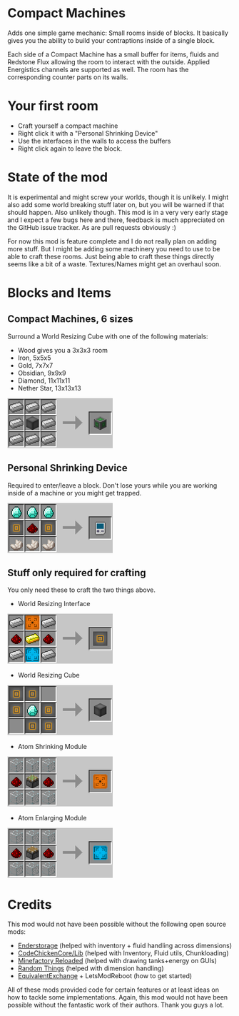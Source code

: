 Compact Machines
================

Adds one simple game mechanic: Small rooms inside of blocks.
It basically gives you the ability to build your contraptions inside of a single block.

Each side of a Compact Machine has a small buffer for items, fluids and Redstone Flux
allowing the room to interact with the outside. Applied Energistics channels are
supported as well. The room has the corresponding counter parts on its walls.


Your first room
===============

* Craft yourself a compact machine
* Right click it with a "Personal Shrinking Device"
* Use the interfaces in the walls to access the buffers
* Right click again to leave the block.


State of the mod
================

It is experimental and might screw your worlds, though it is unlikely. I might also add
some world breaking stuff later on, but you will be warned if that should happen. Also
unlikely though.
This mod is in a very very early stage and I expect a few bugs here and there, feedback is
much appreciated on the GitHub issue tracker. As are pull requests obviously :)

For now this mod is feature complete and I do not really plan on adding more stuff. But I
might be adding some machinery you need to use to be able to craft these rooms. Just being
able to craft these things directly seems like a bit of a waste. Textures/Names might get
an overhaul soon.


Blocks and Items
================

Compact Machines, 6 sizes
--------------------------
Surround a World Resizing Cube with one of the following materials:

* Wood gives you a 3x3x3 room
* Iron, 5x5x5
* Gold, 7x7x7
* Obsidian, 9x9x9
* Diamond, 11x11x11
* Nether Star, 13x13x13

![](/readme-images/compact_machine.png)


Personal Shrinking Device
-------------------------
Required to enter/leave a block. Don't lose yours while you are working inside of a
machine or you might get trapped.

![](/readme-images/personal_shrinking_device.png)


Stuff only required for crafting
--------------------------------
You only need these to craft the two things above.

* World Resizing Interface

![](/readme-images/world_resizing_interface.png)

* World Resizing Cube

![](/readme-images/world_resizing_cube.png)

* Atom Shrinking Module

![](/readme-images/atom_shrinking_module.png)

* Atom Enlarging Module

![](/readme-images/atom_enlarging_module.png)



Credits
=======

This mod would not have been possible without the following open source mods:

* [Enderstorage](https://github.com/Chicken-Bones/EnderStorage) (helped with inventory + fluid handling across dimensions)
* [CodeChickenCore/Lib](https://github.com/Chicken-Bones?tab=repositories) (helped with Inventory, Fluid utils, Chunkloading)
* [Minefactory Reloaded](https://github.com/skyboy/MineFactoryReloaded/) (helped with drawing tanks+energy on GUIs)
* [Random Things](https://github.com/lumien231/Random-Things/) (helped with dimension handling)
* [EquivalentExchange](https://github.com/pahimar/Equivalent-Exchange-3/) + LetsModReboot (how to get started)

All of these mods provided code for certain features or at least ideas on how to tackle
some implementations. Again, this mod would not have been possible without the fantastic
work of their authors. Thank you guys a lot.